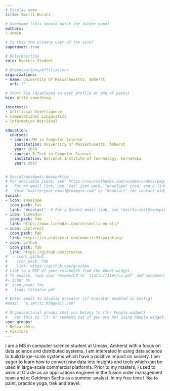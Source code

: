 ```yaml
---
# Display name
title: Smriti Murali

# Username (this should match the folder name)
authors:
- admin

# Is this the primary user of the site?
superuser: true

# Role/position
role: Masters Student

# Organizations/Affiliations
organizations:
- name: University of Massachusetts, Amherst
  url: ""

# Short bio (displayed in user profile at end of posts)
bio: Write something.

interests:
- Artificial Intelligence
- Computational Linguistics
- Information Retrieval

education:
  courses:
  - course: MS in Computer Science
    institution: University of Massachusetts, Amherst
    year: 2020
  - course: B.Tech in Computer Science
    institution: National Institute of Technology, Karnataka
    year: 2017


# Social/Academic Networking
# For available icons, see: https://sourcethemes.com/academic/docs/page-builder/#icons
#   For an email link, use "fas" icon pack, "envelope" icon, and a link in the
#   form "mailto:your-email@example.com" or "#contact" for contact widget.
social:
- icon: envelope
  icon_pack: fas
  link: '#contact'  # For a direct email link, use "mailto:test@example.org".
- icon: linkedin
  icon_pack: fab
  link: https://www.linkedin.com/in/smriti-murali/
- icon: pinterest
  icon_pack: fab
  link: https://in.pinterest.com/msmriti95/painting/
- icon: github
  icon_pack: fab
  link: https://github.com/gcushen
#  - icon: github
#    icon_pack: fab
#    link: https://github.com/gcushen
# Link to a PDF of your resume/CV from the About widget.
# To enable, copy your resume/CV to `static/files/cv.pdf` and uncomment the lines below.
#- icon: cv
#  icon_pack: fas
#   link: files/cv.pdf

# Enter email to display Gravatar (if Gravatar enabled in Config)
#email: "m.smriti.95@gmail.com"

# Organizational groups that you belong to (for People widget)
#   Set this to `[]` or comment out if you are not using People widget.
user_groups:
- Researchers
- Visitors
---
```



 I am a MS in computer science student at Umass, Amherst with a focus on data science and distributed systems.
 I am interested in using data science to build large-scale systems  which have a positive impact on society.
 I am eager to learn how to convert raw data into insights and tools which can be used in large-scale commercial platforms.
       Prior to my masters, I used to work at Oracle as an applications engineer
 in the fusion order management team and at Goldman Sachs as a summer analyst.
 In my free time I like to paint, practice yoga, trek and travel.
